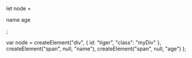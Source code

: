 let node = <div id='tiger' class='myDiv' >
    <span>name</span>
    <span>age</span>
</div>;

var node = 
createElement("div", {
  id: "tiger",
  "class": "myDiv"
}, 
  createElement("span", null, "name"), 
  createElement("span", null, "age")
); 
